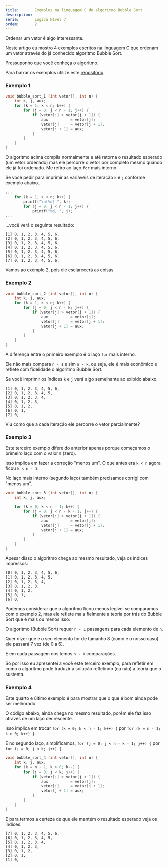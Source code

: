 ```yaml
---
title:       Exemplos na linguagem C do algoritmo Bubble Sort
description: 
serie:       Lógica Nível 7
ordem:       2
---
```


Ordenar um vetor é algo interessante.

Neste artigo eu mostro 4 exemplos escritos na linguagem C que ordenam um vetor através do já conhecido algoritmo 
Bubble Sort.

Pressuponho que você conheça o algoritmo.

Para baixar os exemplos utilize este 
[repositorio](https://github.com/devfuria/c-exemplos/blob/master/ordenacao/bubble-sort.c "link-externo").


### Exemplo 1

```c
void bubble_sort_1 (int vetor[], int n) {
    int k, j, aux;
    for (k = 1; k < n; k++) {
        for (j = 0; j < n - 1; j++) {
            if (vetor[j] > vetor[j + 1]) {
                aux          = vetor[j];
                vetor[j]     = vetor[j + 1];
                vetor[j + 1] = aux;
            }
        }
    }
}
```

O algoritmo acima compila normalmente e até retorna o resultado esperado (um vetor ordenado) mas ele percorre o vetor
por completo mesmo quando ele já foi ordenado. Me refiro ao laço `for` mais interno.

Se você pedir para imprimir as variáveis de iteração `k` e `j` conforme exemplo abaixo...

```c
...
    for (k = 1; k < n; k++) {
        printf("\n[%d] ", k);
        for (j = 0; j < n - 1; j++) {
            printf("%d, ", j);
...
```

...você verá o seguinte resultado:

    [1] 0, 1, 2, 3, 4, 5, 6,
    [2] 0, 1, 2, 3, 4, 5, 6,
    [3] 0, 1, 2, 3, 4, 5, 6,
    [4] 0, 1, 2, 3, 4, 5, 6,
    [5] 0, 1, 2, 3, 4, 5, 6,
    [6] 0, 1, 2, 3, 4, 5, 6,
    [7] 0, 1, 2, 3, 4, 5, 6,


Vamos ao exemplo 2, pois ele esclarecerá as coisas.



### Exemplo 2

```c
void bubble_sort_2 (int vetor[], int n) {
    int k, j, aux;
    for (k = 1; k < n; k++) {
        for (j = 0; j < n - k; j++) {
            if (vetor[j] > vetor[j + 1]) {
                aux          = vetor[j];
                vetor[j]     = vetor[j + 1];
                vetor[j + 1] = aux;
            }
        }
    }
}
```

A diferença entre o primeiro exemplo é o laço `for` mais interno.

Ele não mais compara `n - 1` e sim `n - k`, ou seja, ele é mais econômico e reflete com fidelidade o algoritmo 
Bubble Sort.

Se você imprimir os índices `k` e `j` verá algo semelhante ao exibido abaixo.

    [1] 0, 1, 2, 3, 4, 5, 6,
    [2] 0, 1, 2, 3, 4, 5,
    [3] 0, 1, 2, 3, 4,
    [4] 0, 1, 2, 3,
    [5] 0, 1, 2,
    [6] 0, 1,
    [7] 0,

Viu como que a cada iteração ele percorre o vetor parcialmente?



### Exemplo 3

Este terceiro exemplo difere do anterior apenas porque começamos o primeiro laço com o valor `0` (zero).

Isso implica em fazer a correção "menos um". O que antes era `k < n` agora ficou `k < n - 1`.

No laço mais interno (segundo laço) também precisamos corrigi com "menos um".

```c
void bubble_sort_3 (int vetor[], int n) {
    int k, j, aux;

    for (k = 0; k < n - 1; k++) {
        for (j = 0; j < n - k - 1; j++) {
            if (vetor[j] > vetor[j + 1]) {
                aux          = vetor[j];
                vetor[j]     = vetor[j + 1];
                vetor[j + 1] = aux;
            }
        }
    }
}
```

Apesar disso o algoritmo chega ao mesmo resultado, veja os índices impressos:

    [0] 0, 1, 2, 3, 4, 5, 6, 
    [1] 0, 1, 2, 3, 4, 5, 
    [2] 0, 1, 2, 3, 4, 
    [3] 0, 1, 2, 3, 
    [4] 0, 1, 2, 
    [5] 0, 1, 
    [6] 0,

Podemos considerar que o algoritmo ficou menos legível se comparamos com o exemplo 2, mas ele reflete mais fielmente a
teoria por trás do Bubble Sort que é mais ou menos isso:

O algoritmo (Bubble Sort) requer `n - 1` passagens para cada elemento de `n`.

Quer dizer que e o seu elemento for de tamanho 8 (como é o nosso caso) ele passará 7 vez (de 0 a 6).

E em cada passagem nos temos `n - k` comparações.

Só por isso eu apresentei a você este terceiro exemplo, para refletir em como o algorítmo pode traduzir a solução
refletindo (ou não) a teoria que o sustenta.


### Exemplo 4

Este quarto e último exemplo é para mostrar que o que é bom ainda pode ser melhorado.

O código abaixo, ainda chega no mesmo resultado, porém ele faz isso através de um laço decrescente.

Isso implica em trocar `for (k = 0; k < n - 1; k++) {` por `for (k = n - 1; k > 0; k++) {`.

E no segundo laço, simplificamos, `for (j = 0; j < n - k - 1; j++) {` por `for (j = 0; j < k; j++) {`.

```c
void bubble_sort_4 (int vetor[], int n) {
    int k, j, aux;
    for (k = n - 1; k > 0; k--) {
        for (j = 0; j < k; j++) {
            if (vetor[j] > vetor[j + 1]) {
                aux          = vetor[j];
                vetor[j]     = vetor[j + 1];
                vetor[j + 1] = aux;
            }
        }
    }
}
```

E para termos a certeza de que ele mantém o resultado esperado veja os índices:

    [7] 0, 1, 2, 3, 4, 5, 6,
    [6] 0, 1, 2, 3, 4, 5,
    [5] 0, 1, 2, 3, 4,
    [4] 0, 1, 2, 3,
    [3] 0, 1, 2,
    [2] 0, 1,
    [1] 0,
